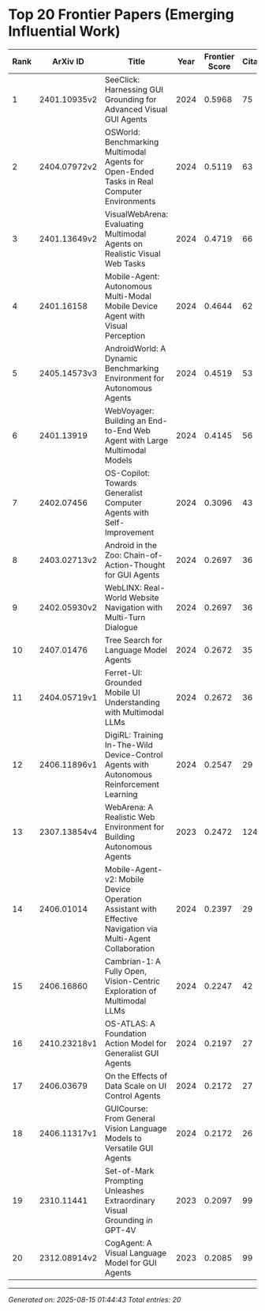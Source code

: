 # Top 20 Frontier Papers (Emerging Influential Work)

|   Rank | ArXiv ID     | Title                                                                                                      |   Year |   Frontier Score |   Citations |   Age |   Citations/Year |   PageRank |
|--------|--------------|------------------------------------------------------------------------------------------------------------|--------|------------------|-------------|-------|------------------|------------|
|      1 | 2401.10935v2 | SeeClick: Harnessing GUI Grounding for Advanced Visual GUI Agents                                          |   2024 |           0.5968 |          75 |     1 |             75   |   0.001999 |
|      2 | 2404.07972v2 | OSWorld: Benchmarking Multimodal Agents for Open-Ended Tasks in Real Computer Environments                 |   2024 |           0.5119 |          63 |     1 |             63   |   0.001044 |
|      3 | 2401.13649v2 | VisualWebArena: Evaluating Multimodal Agents on Realistic Visual Web Tasks                                 |   2024 |           0.4719 |          66 |     1 |             66   |   0.002379 |
|      4 | 2401.16158   | Mobile-Agent: Autonomous Multi-Modal Mobile Device Agent with Visual Perception                            |   2024 |           0.4644 |          62 |     1 |             62   |   0.001095 |
|      5 | 2405.14573v3 | AndroidWorld: A Dynamic Benchmarking Environment for Autonomous Agents                                     |   2024 |           0.4519 |          53 |     1 |             53   |   0.003855 |
|      6 | 2401.13919   | WebVoyager: Building an End-to-End Web Agent with Large Multimodal Models                                  |   2024 |           0.4145 |          56 |     1 |             56   |   0.001471 |
|      7 | 2402.07456   | OS-Copilot: Towards Generalist Computer Agents with Self-Improvement                                       |   2024 |           0.3096 |          43 |     1 |             43   |   0.001044 |
|      8 | 2403.02713v2 | Android in the Zoo: Chain-of-Action-Thought for GUI Agents                                                 |   2024 |           0.2697 |          36 |     1 |             36   |   0.003898 |
|      9 | 2402.05930v2 | WebLINX: Real-World Website Navigation with Multi-Turn Dialogue                                            |   2024 |           0.2697 |          36 |     1 |             36   |   0.001044 |
|     10 | 2407.01476   | Tree Search for Language Model Agents                                                                      |   2024 |           0.2672 |          35 |     1 |             35   |   0.005273 |
|     11 | 2404.05719v1 | Ferret-UI: Grounded Mobile UI Understanding with Multimodal LLMs                                           |   2024 |           0.2672 |          36 |     1 |             36   |   0.001044 |
|     12 | 2406.11896v1 | DigiRL: Training In-The-Wild Device-Control Agents with Autonomous Reinforcement Learning                  |   2024 |           0.2547 |          29 |     1 |             29   |   0.001996 |
|     13 | 2307.13854v4 | WebArena: A Realistic Web Environment for Building Autonomous Agents                                       |   2023 |           0.2472 |         124 |     2 |             62   |   0.001549 |
|     14 | 2406.01014   | Mobile-Agent-v2: Mobile Device Operation Assistant with Effective Navigation via Multi-Agent Collaboration |   2024 |           0.2397 |          29 |     1 |             29   |   0.004148 |
|     15 | 2406.16860   | Cambrian-1: A Fully Open, Vision-Centric Exploration of Multimodal LLMs                                    |   2024 |           0.2247 |          42 |     1 |             42   |   0.001044 |
|     16 | 2410.23218v1 | OS-ATLAS: A Foundation Action Model for Generalist GUI Agents                                              |   2024 |           0.2197 |          27 |     1 |             27   |   0.003113 |
|     17 | 2406.03679   | On the Effects of Data Scale on UI Control Agents                                                          |   2024 |           0.2172 |          27 |     1 |             27   |   0.001044 |
|     18 | 2406.11317v1 | GUICourse: From General Vision Language Models to Versatile GUI Agents                                     |   2024 |           0.2172 |          26 |     1 |             26   |   0.004478 |
|     19 | 2310.11441   | Set-of-Mark Prompting Unleashes Extraordinary Visual Grounding in GPT-4V                                   |   2023 |           0.2097 |          99 |     2 |             49.5 |   0.001044 |
|     20 | 2312.08914v2 | CogAgent: A Visual Language Model for GUI Agents                                                           |   2023 |           0.2085 |          99 |     2 |             49.5 |   0.001802 |

---
*Generated on: 2025-08-15 01:44:43*
*Total entries: 20*
